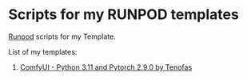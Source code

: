 # Scripts for my RUNPOD templates

[Runpod](https://runpod.io?ref=9n2q5pa8) scripts for my Template.

List of my templates:
1) [ComfyUI - Python 3.11 and Pytorch 2.9.0 by Tenofas](https://console.runpod.io/deploy?template=bxop2mbpz0&ref=9n2q5pa8)
